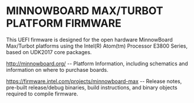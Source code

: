﻿# MINNOWBOARD MAX/TURBOT PLATFORM FIRMWARE

This UEFI firmware is designed for the open hardware MinnowBoard Max/Turbot platforms using
the Intel(R) Atom(tm) Processor E3800 Series, based on UDK2017 core packages.

http://minnowboard.org/ -- Platform Information, including schematics and information on where to purchase boards.

https://firmware.intel.com/projects/minnowboard-max -- Release notes, pre-built release/debug binaries, build instructions, and binary objects required to compile firmware.


